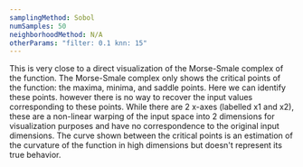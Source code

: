 ```yaml
---
samplingMethod: Sobol
numSamples: 50
neighborhoodMethod: N/A
otherParams: "filter: 0.1 knn: 15"
---
```


This is very close to a direct visualization of the Morse-Smale complex of the
function. The Morse-Smale complex only shows the critical points of the
function: the maxima, minima, and saddle points. Here we can identify these
points. however there is no way to recover the input values corresponding to
these points. While there are 2 x-axes (labelled x1 and x2), these are a
non-linear warping of the input space into 2 dimensions for visualization
purposes and have no correspondence to the original input dimensions.  The
curve shown between the critical points is an estimation of the curvature of
the function in high dimensions but doesn't represent its true behavior.

